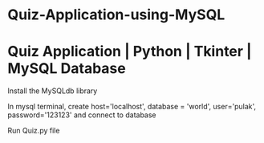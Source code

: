 # Quiz-Application-using-MySQL
# Quiz Application | Python | Tkinter | MySQL Database

Install the MySQLdb library

In mysql terminal, 
  create host='localhost', 
  database = 'world', 
  user='pulak', 
  password='123123'
and connect to database

Run Quiz.py file
